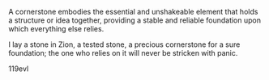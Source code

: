 A cornerstone embodies the essential and unshakeable element that holds a structure or idea together, providing a stable and reliable foundation upon which everything else relies.

I lay a stone in Zion, a tested stone, a precious cornerstone for a sure foundation; the one who relies on it will never be stricken with panic.

  119evl
